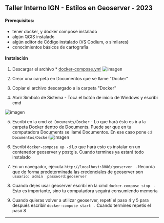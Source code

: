 <h2>Taller Interno IGN - Estilos en Geoserver - 2023</h2>

<h4>Prerequisitos:</h4> 

* tener docker, y docker compose instalado
* algún QGIS instalado
* algún editor de Código instalado (VS Codium, o similares)
* conocimientos básicos de cartografía

<h4>Instalación</h4>

1. Descargar el archivo * [docker-compose.yml](https://github.com/martinfernandoortiz/taller_estilos_geoserver/blob/main/docker-compose.yml) ![imagen](https://github.com/martinfernandoortiz/taller_estilos_geoserver/assets/38224115/5729c704-7cc8-43c3-a7f3-5094ae3ef4fb)

2. Crear una carpeta en Documentos que se llame "Docker"
3. Copiar el archivo descargado a la carpeta "Docker"
4. Abrir Símbolo de Sistema - Toca el botón de inicio de Windows y escribi cmd

![imagen](https://github.com/martinfernandoortiz/taller_estilos_geoserver/assets/38224115/e93782de-0b74-4097-b677-7a2db329aad6)


5. Escribí en la cmd ```cd Documents/Docker```  - Lo que hará ésto es ir a la carpeta Docker dentro de Documents. Puede ser que en tu computadora Documents se llamé Documentos. En ese caso pone ```cd Documentos/Docker```![imagen](https://github.com/martinfernandoortiz/taller_estilos_geoserver/assets/38224115/021ea4b5-2bb3-4c40-ae23-69068a60552e)

6. Escribí ```docker-compose up -d```  Lo que hará esto es instalar en un contenedor geoserver y postgis. Cuando termines ya estará todo instalado
7. En un navegador, ejecuta ```http://localhost:8080/geoserver ``` . Recorda que de forma predeterminada las credenciales de geoserver son  ```usuario: admin  password:geoserver ```
8. Cuando dejes usar geoserver escribí en la cmd  ```docker-compose stop ``` . Ésto es importante, sino tu computadora seguirá consumiendo memoria
9. Cuando quieras volver a utilizar geoserver, repetí el paso 4 y 5 para después escribir ```docker-compose start ``` . Cuando termines repetis el pasó 8
---


